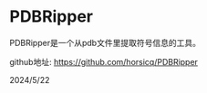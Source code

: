 # PDBRipper

PDBRipper是一个从pdb文件里提取符号信息的工具。  

github地址: https://github.com/horsicq/PDBRipper  


2024/5/22  
